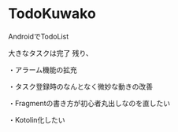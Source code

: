 # TodoKuwako
AndroidでTodoList

大きなタスクは完了
残り、

・アラーム機能の拡充

・タスク登録時のなんとなく微妙な動きの改善

・Fragmentの書き方が初心者丸出しなのを直したい

・Kotolin化したい

